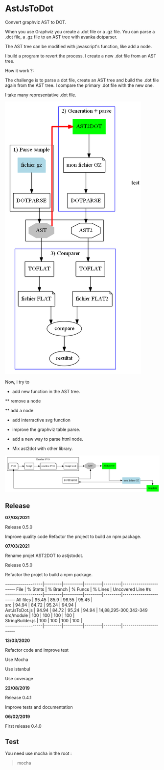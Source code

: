 # AstJsToDot
Convert graphviz AST to DOT.

When you use Graphviz you create a .dot file or a .gz file.
You can parse a .dot file, a .gz file to an AST tree with 
[avanka dotparser](https://github.com/anvaka/dotparser).

The AST tree can be modified with javascript's function, like add a node.

I build a program to revert the process.
I create a new .dot file from an AST tree.

How it work ?:

The challenge is to parse a dot file, create an AST tree and build the .dot file again from the AST tree.
I compare the primary .dot file with the new one.

I take many representative .dot file.


![Process of test](./documentation/description3.png)


Now, i try to 
* add new function in the AST tree.

** remove a node

** add a node

* add interractive svg function
* improve the graphviz table parse.

* add a new way to parse html node.

* Mix ast2dot with other library.
  
![The road](./documentation/Chaine.png)

Release
-----------------

**07/03/2021**

Release 0.5.0

Improve quality code
Refactor the project to build an npm package.

**07/03/2021**

Rename projet AST2DOT to astjstodot.

Release 0.5.0

Refactor the projet to build a npm package.

-------------------|---------|----------|---------|---------|-----------------------
File               | % Stmts | % Branch | % Funcs | % Lines | Uncovered Line #s     
-------------------|---------|----------|---------|---------|-----------------------
All files          |   95.45 |     85.9 |   96.55 |   95.45 |                       
 src               |   94.94 |    84.72 |   95.24 |   94.94 |                       
  AstJsToDot.js    |   94.94 |    84.72 |   95.24 |   94.94 | 14,88,295-300,342-349 
 src/module        |     100 |      100 |     100 |     100 |                       
  StringBuilder.js |     100 |      100 |     100 |     100 |                       
-------------------|---------|----------|---------|---------|-----------------------

**13/03/2020**

Refactor code and improve test

Use Mocha

Use istanbul

Use coverage

**22/08/2019**

Release 0.4.1

Improve tests and documentation

**06/02/2019**

First release 0.4.0

Test
-----------------
You need use mocha
in the root :
>mocha
